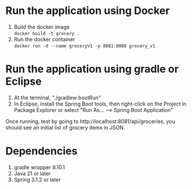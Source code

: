 # Run the application using Docker
1. Build the docker image <br />
`docker build -t grocery .`
2. Run the docker container <br />
`docker run -d --name groceryV1 -p 8081:8080 grocery_v1`

# Run the application using gradle or Eclipse
1. At the terminal, "./gradlew bootRun"
2. In Eclipse, install the Spring Boot tools, then right-click on the Project in Package Explorer or select "Run As... --> Spring Boot Application"

Once running, test by going to http://localhost:8081/api/groceries, you should see an initial list of grocery items in JSON.

# Dependencies
1. gradle wrapper 8.10.1
2. Java 21 or later
3. Spring 3.1.2 or later